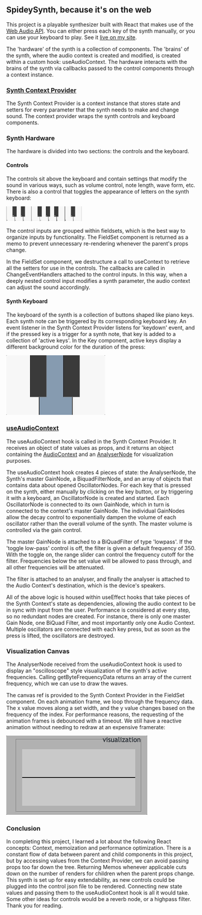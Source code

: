 ## SpideySynth, because it's on the web
This project is a playable synthesizer built with React that makes use of the [Web Audio API](https://developer.mozilla.org/en-US/docs/Web/API/Web_Audio_API). You can either press each key of the synth manually, or you can use your keyboard to play. See it [live on my site](https://dougllittle.com/projects/spideysynth).

The 'hardware' of the synth is a collection of components. The 'brains' of the synth, where the audio context is created and modified, is created within a custom hook: useAudioContext. The hardware interacts with the brains of the synth via callbacks passed to the control components through a context instance.

### [Synth Context Provider](components/SynthContextProvider.tsx)
The Synth Context Provider is a context instance that stores state and setters for every parameter that the synth needs to make and change sound. The context provider wraps the synth controls and keyboard components.

### Synth Hardware
The hardware is divided into two sections: the controls and the keyboard.

#### Controls
The controls sit above the keyboard and contain settings that modify the sound in various ways, such as volume control, note length, wave form, etc. There is also a control that toggles the appearance of letters on the synth keyboard:

<img src="../../../../../demo/keys.png" width="200px" />

The control inputs are grouped within fieldsets, which is the best way to organize inputs by functionality. The FieldSet component is returned as a memo to prevent unnecessary re-rendering whenever the parent's props change.

In the FieldSet component, we destructure a call to useContext to retrieve all the setters for use in the controls. The callbacks are called in ChangeEventHandlers attached to the control inputs. In this way, when a deeply nested control input modifies a synth parameter, the audio context can adjust the sound accordingly.

#### Synth Keyboard
The keyboard of the synth is a collection of buttons shaped like piano keys. Each synth note can be triggered by its corresponding keyboard key. An event listener in the Synth Context Provider listens for 'keydown' event, and if the pressed key is a trigger for a synth note, that key is added to a collection of 'active keys'. In the Key component, active keys display a different background color for the duration of the press:

<img src="../../../../../demo/press.gif" />

### [useAudioContext](./useAudioContext.tsx)
The useAudioContext hook is called in the Synth Context Provider. It receives an object of state values as props, and it returns an object containing the [AudioContext](https://developer.mozilla.org/en-US/docs/Web/API/AudioContext) and an [AnalyserNode](https://developer.mozilla.org/en-US/docs/Web/API/AnalyserNode) for visualization purposes.

The useAudioContext hook creates 4 pieces of state: the AnalyserNode, the Synth's master GainNode, a BiquadFilterNode, and an array of objects that contains data about opened OscillatorNodes. For each key that is pressed on the synth, either manually by clicking on the key button, or by triggering it with a keyboard, an OscillatorNode is created and started. Each OscillatorNode is connected to its own GainNode, which in turn is connected to the context's master GainNode. The individual GainNodes allow the decay control to exponentially dampen the volume of each oscillator rather than the overall volume of the synth. The master volume is controlled via the gain control.

The master GainNode is attached to a BiQuadFilter of type 'lowpass'. If the 'toggle low-pass' control is off, the filter is given a default frequency of 350. With the toggle on, the range slider can control the frequency cutoff for the filter. Frequencies below the set value will be allowed to pass through, and all other frequencies will be attenuated.

The filter is attached to an analyser, and finally the analyser is attached to the Audio Context's destination, which is the device's speakers.

All of the above logic is housed within useEffect hooks that take pieces of the Synth Context's state as dependencies, allowing the audio context to be in sync with input from the user. Performance is considered at every step, so no redundant nodes are created. For instance, there is only one master Gain Node, one BiQuad Filter, and most importantly only one Audio Context. Multiple oscillators are connected with each key press, but as soon as the press is lifted, the oscillators are destroyed.

### Visualization Canvas
The AnalyserNode received from the useAudioContext hook is used to display an "oscilloscope" style visualization of the synth's active frequencies. Calling getByteFrequencyData returns an array of the current frequency, which we can use to draw the waves. 

The canvas ref is provided to the Synth Context Provider in the FieldSet component. On each animation frame, we loop through the frequency data. The x value moves along a set width, and the y value changes based on the frequency of the index. For performance reasons, the requesting of the animation frames is debounced with a timeout. We still have a reactive animation without needing to redraw at an expensive framerate:

<img src="../../../../../demo/canvas.gif" />

### Conclusion
In completing this project, I learned a lot about the following React concepts: Context, memoization and performance optimization. There is a constant flow of data between parent and child components in this project, but by accessing values from the Context Provider, we can avoid passing props too far down the tree. Returning Memos whenever applicable cuts down on the number of renders for children when the parent props change. This synth is set up for easy extendability, as new controls could be plugged into the control json file to be rendered. Connecting new state values and passing them to the useAudioContext hook is all it would take. Some other ideas for controls would be a reverb node, or a highpass filter. Thank you for reading.

